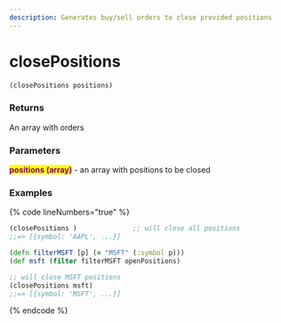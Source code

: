 ```yaml
---
description: Generates buy/sell orders to close provided positions
---
```


# closePositions

```clojure
(closePositions positions)
```

### Returns

An array with orders

### Parameters

<mark style="color:purple;">**positions (array)**</mark> - an array with positions to be closed

### Examples

{% code lineNumbers="true" %}
```clojure
(closePositions )              ;; will close all positions
;;=> [{symbol: 'AAPL', ...}]

(defn filterMSFT [p] (= "MSFT" (:symbol p)))
(def msft (filter filterMSFT openPositions)

;; will close MSFT positions
(closePositions msft)            
;;=> [{symbol: 'MSFT', ...}]

```
{% endcode %}
